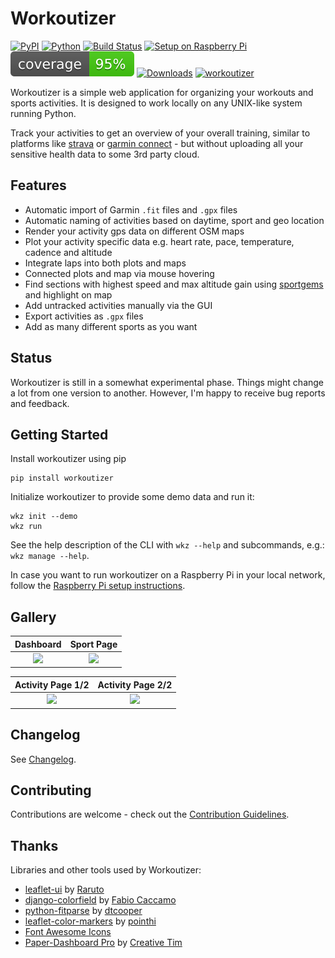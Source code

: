 # Workoutizer

[![PyPI](https://badge.fury.io/py/workoutizer.svg)](https://badge.fury.io/py/workoutizer)
[![Python](https://img.shields.io/pypi/pyversions/workoutizer.svg?style=plastic)](https://badge.fury.io/py/workoutizer)
[![Build Status](https://github.com/fgebhart/workoutizer/actions/workflows/matrix_test.yml/badge.svg)](https://github.com/fgebhart/workoutizer/actions/workflows/matrix_test.yml)
[![Setup on Raspberry Pi](https://github.com/fgebhart/workoutizer/actions/workflows/raspberry_pi_test.yml/badge.svg)](https://github.com/fgebhart/workoutizer/actions/workflows/raspberry_pi_test.yml)
[![Coverage Badge](https://raw.githubusercontent.com/fgebhart/workoutizer/master/.github/badges/coverage.svg)](https://raw.githubusercontent.com/fgebhart/workoutizer/master/.github/badges/coverage.svg)
[![Downloads](https://img.shields.io/pypi/dm/workoutizer.svg?label=Pypi%20downloads)](https://pypi.org/project/workoutizer/)
[![workoutizer](https://snyk.io/advisor/python/workoutizer/badge.svg)](https://snyk.io/advisor/python/workoutizer)

Workoutizer is a simple web application for organizing your workouts and sports activities. It is designed to work
locally on any UNIX-like system running Python.

Track your activities to get an overview of your overall training, similar to platforms like
[strava](https://www.strava.com/) or [garmin connect](https://connect.garmin.com/) - but without
uploading all your sensitive health data to some 3rd party cloud.


## Features

* Automatic import of Garmin `.fit` files and `.gpx` files
* Automatic naming of activities based on daytime, sport and geo location
* Render your activity gps data on different OSM maps
* Plot your activity specific data e.g. heart rate, pace, temperature, cadence and altitude
* Integrate laps into both plots and maps
* Connected plots and map via mouse hovering
* Find sections with highest speed and max altitude gain using [sportgems](https://github.com/fgebhart/sportgems) and
  highlight on map
* Add untracked activities manually via the GUI
* Export activities as `.gpx` files
* Add as many different sports as you want


## Status

Workoutizer is still in a somewhat experimental phase. Things might change a lot from one version to another. However,
I'm happy to receive bug reports and feedback.


## Getting Started

Install workoutizer using pip
```
pip install workoutizer
```

Initialize workoutizer to provide some demo data and run it:
```
wkz init --demo
wkz run
```

See the help description of the CLI with `wkz --help` and subcommands, e.g.: `wkz manage --help`. 

In case you want to run workoutizer on a Raspberry Pi in your local network, follow the 
[Raspberry Pi setup instructions](https://github.com/fgebhart/workoutizer/tree/main/setup).


## Gallery 

 Dashboard             |  Sport Page
:-------------------------:|:-------------------------:
![](https://i.imgur.com/3CUCGC8.png)  |  ![](https://i.imgur.com/p5FcrHz.png)

 Activity Page 1/2             |  Activity Page 2/2
:-------------------------:|:-------------------------:
![](https://i.imgur.com/FnVFz9P.png)  |  ![](https://i.imgur.com/zp8iQcm.png)


## Changelog

See [Changelog](https://github.com/fgebhart/workoutizer/blob/main/CHANGELOG.md).


## Contributing

Contributions are welcome - check out the [Contribution Guidelines](https://github.com/fgebhart/workoutizer/blob/main/CONTRIBUTING.md).


## Thanks

Libraries and other tools used by Workoutizer:
* [leaflet-ui](https://github.com/Raruto/leaflet-ui) by [Raruto](https://github.com/Raruto)
* [django-colorfield](https://github.com/fabiocaccamo/django-colorfield) by [Fabio Caccamo](https://github.com/fabiocaccamo)
* [python-fitparse](https://github.com/dtcooper/python-fitparse) by [dtcooper](https://github.com/dtcooper)
* [leaflet-color-markers](https://github.com/pointhi/leaflet-color-markers) by [pointhi](https://github.com/pointhi)
* [Font Awesome Icons](https://fontawesome.com/)
* [Paper-Dashboard Pro](https://www.creative-tim.com/product/paper-dashboard-2-pro) by [Creative Tim](https://www.creative-tim.com/)
